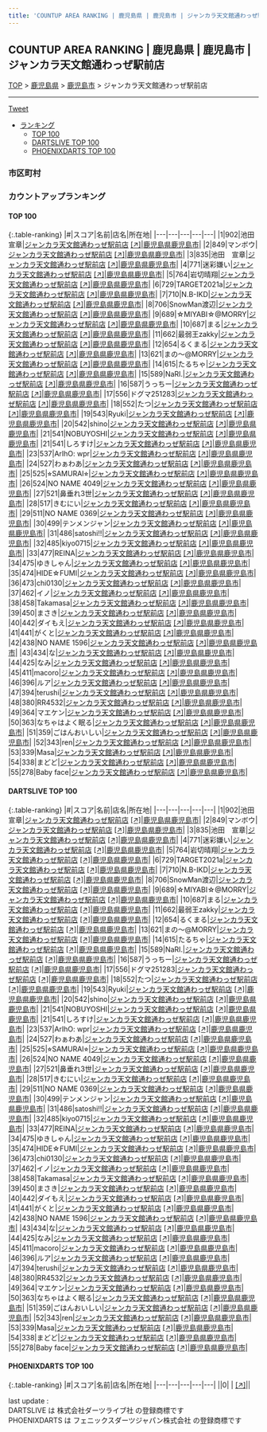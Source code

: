 ```yaml
---
title: 'COUNTUP AREA RANKING | 鹿児島県 | 鹿児島市 | ジャンカラ天文館通わっぜ駅前店'
---
```

## COUNTUP AREA RANKING | 鹿児島県 | 鹿児島市 | ジャンカラ天文館通わっぜ駅前店

[TOP](/darts/rank/) > [鹿児島県](/darts/rank/鹿児島県/) > [鹿児島市](/darts/rank/鹿児島県/鹿児島市/) > ジャンカラ天文館通わっぜ駅前店

___

<a href="https://twitter.com/share?ref_src=twsrc%5Etfw" data-text="COUNTUP AREA RANKING | 鹿児島県鹿児島市ジャンカラ天文館通わっぜ駅前店" class="twitter-share-button" data-hashtags="DARTSLIVE,PHOENIXDARTS,darts,ダーツ" data-show-count="false">Tweet</a>

* [ランキング](#カウントアップランキング)
    * [TOP 100](#top-100)
    * [DARTSLIVE TOP 100](#dartslive-top-100)
    * [PHOENIXDARTS TOP 100](#phoenixdarts-top-100)

### 市区町村

<ul>

</ul>

### カウントアップランキング

#### TOP 100



{:.table-ranking}
|#|スコア|名前|店名|所在地|
|---|---|---|---|---|
|1|902|<span class="rank-name-dl">池田 宣章</span>|<a href="/darts/rank/shops/6ece9daf19221efa58d385ea46352d8f.html">ジャンカラ天文館通わっぜ駅前店</a> <a href="https://search.dartslive.com/jp/shop/6ece9daf19221efa58d385ea46352d8f">[↗]</a>|<a href="/darts/rank/鹿児島県/鹿児島市">鹿児島県鹿児島市</a>|
|2|849|<span class="rank-name-dl">マンボウ</span>|<a href="/darts/rank/shops/6ece9daf19221efa58d385ea46352d8f.html">ジャンカラ天文館通わっぜ駅前店</a> <a href="https://search.dartslive.com/jp/shop/6ece9daf19221efa58d385ea46352d8f">[↗]</a>|<a href="/darts/rank/鹿児島県/鹿児島市">鹿児島県鹿児島市</a>|
|3|835|<span class="rank-name-dl">池田　宣章</span>|<a href="/darts/rank/shops/6ece9daf19221efa58d385ea46352d8f.html">ジャンカラ天文館通わっぜ駅前店</a> <a href="https://search.dartslive.com/jp/shop/6ece9daf19221efa58d385ea46352d8f">[↗]</a>|<a href="/darts/rank/鹿児島県/鹿児島市">鹿児島県鹿児島市</a>|
|4|771|<span class="rank-name-dl">迷彩嫌い</span>|<a href="/darts/rank/shops/6ece9daf19221efa58d385ea46352d8f.html">ジャンカラ天文館通わっぜ駅前店</a> <a href="https://search.dartslive.com/jp/shop/6ece9daf19221efa58d385ea46352d8f">[↗]</a>|<a href="/darts/rank/鹿児島県/鹿児島市">鹿児島県鹿児島市</a>|
|5|764|<span class="rank-name-dl">岩切晴翔</span>|<a href="/darts/rank/shops/6ece9daf19221efa58d385ea46352d8f.html">ジャンカラ天文館通わっぜ駅前店</a> <a href="https://search.dartslive.com/jp/shop/6ece9daf19221efa58d385ea46352d8f">[↗]</a>|<a href="/darts/rank/鹿児島県/鹿児島市">鹿児島県鹿児島市</a>|
|6|729|<span class="rank-name-dl">TARGET2021a</span>|<a href="/darts/rank/shops/6ece9daf19221efa58d385ea46352d8f.html">ジャンカラ天文館通わっぜ駅前店</a> <a href="https://search.dartslive.com/jp/shop/6ece9daf19221efa58d385ea46352d8f">[↗]</a>|<a href="/darts/rank/鹿児島県/鹿児島市">鹿児島県鹿児島市</a>|
|7|710|<span class="rank-name-dl">N.B-IKD</span>|<a href="/darts/rank/shops/6ece9daf19221efa58d385ea46352d8f.html">ジャンカラ天文館通わっぜ駅前店</a> <a href="https://search.dartslive.com/jp/shop/6ece9daf19221efa58d385ea46352d8f">[↗]</a>|<a href="/darts/rank/鹿児島県/鹿児島市">鹿児島県鹿児島市</a>|
|8|706|<span class="rank-name-dl">SnowMan渡辺</span>|<a href="/darts/rank/shops/6ece9daf19221efa58d385ea46352d8f.html">ジャンカラ天文館通わっぜ駅前店</a> <a href="https://search.dartslive.com/jp/shop/6ece9daf19221efa58d385ea46352d8f">[↗]</a>|<a href="/darts/rank/鹿児島県/鹿児島市">鹿児島県鹿児島市</a>|
|9|689|<span class="rank-name-dl">☆MIYABI☆@MORRY</span>|<a href="/darts/rank/shops/6ece9daf19221efa58d385ea46352d8f.html">ジャンカラ天文館通わっぜ駅前店</a> <a href="https://search.dartslive.com/jp/shop/6ece9daf19221efa58d385ea46352d8f">[↗]</a>|<a href="/darts/rank/鹿児島県/鹿児島市">鹿児島県鹿児島市</a>|
|10|687|<span class="rank-name-dl">まる</span>|<a href="/darts/rank/shops/6ece9daf19221efa58d385ea46352d8f.html">ジャンカラ天文館通わっぜ駅前店</a> <a href="https://search.dartslive.com/jp/shop/6ece9daf19221efa58d385ea46352d8f">[↗]</a>|<a href="/darts/rank/鹿児島県/鹿児島市">鹿児島県鹿児島市</a>|
|11|662|<span class="rank-name-dl">最弱王zakky</span>|<a href="/darts/rank/shops/6ece9daf19221efa58d385ea46352d8f.html">ジャンカラ天文館通わっぜ駅前店</a> <a href="https://search.dartslive.com/jp/shop/6ece9daf19221efa58d385ea46352d8f">[↗]</a>|<a href="/darts/rank/鹿児島県/鹿児島市">鹿児島県鹿児島市</a>|
|12|654|<span class="rank-name-dl">るくまる</span>|<a href="/darts/rank/shops/6ece9daf19221efa58d385ea46352d8f.html">ジャンカラ天文館通わっぜ駅前店</a> <a href="https://search.dartslive.com/jp/shop/6ece9daf19221efa58d385ea46352d8f">[↗]</a>|<a href="/darts/rank/鹿児島県/鹿児島市">鹿児島県鹿児島市</a>|
|13|621|<span class="rank-name-dl">まの〜@MORRY</span>|<a href="/darts/rank/shops/6ece9daf19221efa58d385ea46352d8f.html">ジャンカラ天文館通わっぜ駅前店</a> <a href="https://search.dartslive.com/jp/shop/6ece9daf19221efa58d385ea46352d8f">[↗]</a>|<a href="/darts/rank/鹿児島県/鹿児島市">鹿児島県鹿児島市</a>|
|14|615|<span class="rank-name-dl">たるちゃ</span>|<a href="/darts/rank/shops/6ece9daf19221efa58d385ea46352d8f.html">ジャンカラ天文館通わっぜ駅前店</a> <a href="https://search.dartslive.com/jp/shop/6ece9daf19221efa58d385ea46352d8f">[↗]</a>|<a href="/darts/rank/鹿児島県/鹿児島市">鹿児島県鹿児島市</a>|
|15|589|<span class="rank-name-dl">NaRI.</span>|<a href="/darts/rank/shops/6ece9daf19221efa58d385ea46352d8f.html">ジャンカラ天文館通わっぜ駅前店</a> <a href="https://search.dartslive.com/jp/shop/6ece9daf19221efa58d385ea46352d8f">[↗]</a>|<a href="/darts/rank/鹿児島県/鹿児島市">鹿児島県鹿児島市</a>|
|16|587|<span class="rank-name-dl">うっちー</span>|<a href="/darts/rank/shops/6ece9daf19221efa58d385ea46352d8f.html">ジャンカラ天文館通わっぜ駅前店</a> <a href="https://search.dartslive.com/jp/shop/6ece9daf19221efa58d385ea46352d8f">[↗]</a>|<a href="/darts/rank/鹿児島県/鹿児島市">鹿児島県鹿児島市</a>|
|17|556|<span class="rank-name-dl">ドグマ251283</span>|<a href="/darts/rank/shops/6ece9daf19221efa58d385ea46352d8f.html">ジャンカラ天文館通わっぜ駅前店</a> <a href="https://search.dartslive.com/jp/shop/6ece9daf19221efa58d385ea46352d8f">[↗]</a>|<a href="/darts/rank/鹿児島県/鹿児島市">鹿児島県鹿児島市</a>|
|18|552|<span class="rank-name-dl">たつ</span>|<a href="/darts/rank/shops/6ece9daf19221efa58d385ea46352d8f.html">ジャンカラ天文館通わっぜ駅前店</a> <a href="https://search.dartslive.com/jp/shop/6ece9daf19221efa58d385ea46352d8f">[↗]</a>|<a href="/darts/rank/鹿児島県/鹿児島市">鹿児島県鹿児島市</a>|
|19|543|<span class="rank-name-dl">Ryuki</span>|<a href="/darts/rank/shops/6ece9daf19221efa58d385ea46352d8f.html">ジャンカラ天文館通わっぜ駅前店</a> <a href="https://search.dartslive.com/jp/shop/6ece9daf19221efa58d385ea46352d8f">[↗]</a>|<a href="/darts/rank/鹿児島県/鹿児島市">鹿児島県鹿児島市</a>|
|20|542|<span class="rank-name-dl">shino</span>|<a href="/darts/rank/shops/6ece9daf19221efa58d385ea46352d8f.html">ジャンカラ天文館通わっぜ駅前店</a> <a href="https://search.dartslive.com/jp/shop/6ece9daf19221efa58d385ea46352d8f">[↗]</a>|<a href="/darts/rank/鹿児島県/鹿児島市">鹿児島県鹿児島市</a>|
|21|541|<span class="rank-name-dl">NOBUYOSHI</span>|<a href="/darts/rank/shops/6ece9daf19221efa58d385ea46352d8f.html">ジャンカラ天文館通わっぜ駅前店</a> <a href="https://search.dartslive.com/jp/shop/6ece9daf19221efa58d385ea46352d8f">[↗]</a>|<a href="/darts/rank/鹿児島県/鹿児島市">鹿児島県鹿児島市</a>|
|21|541|<span class="rank-name-dl">しろすけ</span>|<a href="/darts/rank/shops/6ece9daf19221efa58d385ea46352d8f.html">ジャンカラ天文館通わっぜ駅前店</a> <a href="https://search.dartslive.com/jp/shop/6ece9daf19221efa58d385ea46352d8f">[↗]</a>|<a href="/darts/rank/鹿児島県/鹿児島市">鹿児島県鹿児島市</a>|
|23|537|<span class="rank-name-dl">ArIhO: wpr</span>|<a href="/darts/rank/shops/6ece9daf19221efa58d385ea46352d8f.html">ジャンカラ天文館通わっぜ駅前店</a> <a href="https://search.dartslive.com/jp/shop/6ece9daf19221efa58d385ea46352d8f">[↗]</a>|<a href="/darts/rank/鹿児島県/鹿児島市">鹿児島県鹿児島市</a>|
|24|527|<span class="rank-name-dl">わぁわあ</span>|<a href="/darts/rank/shops/6ece9daf19221efa58d385ea46352d8f.html">ジャンカラ天文館通わっぜ駅前店</a> <a href="https://search.dartslive.com/jp/shop/6ece9daf19221efa58d385ea46352d8f">[↗]</a>|<a href="/darts/rank/鹿児島県/鹿児島市">鹿児島県鹿児島市</a>|
|25|525|<span class="rank-name-dl">⭐︎SAMURAI⭐︎</span>|<a href="/darts/rank/shops/6ece9daf19221efa58d385ea46352d8f.html">ジャンカラ天文館通わっぜ駅前店</a> <a href="https://search.dartslive.com/jp/shop/6ece9daf19221efa58d385ea46352d8f">[↗]</a>|<a href="/darts/rank/鹿児島県/鹿児島市">鹿児島県鹿児島市</a>|
|26|524|<span class="rank-name-dl">NO NAME 4049</span>|<a href="/darts/rank/shops/6ece9daf19221efa58d385ea46352d8f.html">ジャンカラ天文館通わっぜ駅前店</a> <a href="https://search.dartslive.com/jp/shop/6ece9daf19221efa58d385ea46352d8f">[↗]</a>|<a href="/darts/rank/鹿児島県/鹿児島市">鹿児島県鹿児島市</a>|
|27|521|<span class="rank-name-dl">鼻垂れ3世</span>|<a href="/darts/rank/shops/6ece9daf19221efa58d385ea46352d8f.html">ジャンカラ天文館通わっぜ駅前店</a> <a href="https://search.dartslive.com/jp/shop/6ece9daf19221efa58d385ea46352d8f">[↗]</a>|<a href="/darts/rank/鹿児島県/鹿児島市">鹿児島県鹿児島市</a>|
|28|517|<span class="rank-name-dl">きむにい</span>|<a href="/darts/rank/shops/6ece9daf19221efa58d385ea46352d8f.html">ジャンカラ天文館通わっぜ駅前店</a> <a href="https://search.dartslive.com/jp/shop/6ece9daf19221efa58d385ea46352d8f">[↗]</a>|<a href="/darts/rank/鹿児島県/鹿児島市">鹿児島県鹿児島市</a>|
|29|511|<span class="rank-name-dl">NO NAME 0369</span>|<a href="/darts/rank/shops/6ece9daf19221efa58d385ea46352d8f.html">ジャンカラ天文館通わっぜ駅前店</a> <a href="https://search.dartslive.com/jp/shop/6ece9daf19221efa58d385ea46352d8f">[↗]</a>|<a href="/darts/rank/鹿児島県/鹿児島市">鹿児島県鹿児島市</a>|
|30|499|<span class="rank-name-dl">テンメンジャン</span>|<a href="/darts/rank/shops/6ece9daf19221efa58d385ea46352d8f.html">ジャンカラ天文館通わっぜ駅前店</a> <a href="https://search.dartslive.com/jp/shop/6ece9daf19221efa58d385ea46352d8f">[↗]</a>|<a href="/darts/rank/鹿児島県/鹿児島市">鹿児島県鹿児島市</a>|
|31|486|<span class="rank-name-dl">satoshi!!</span>|<a href="/darts/rank/shops/6ece9daf19221efa58d385ea46352d8f.html">ジャンカラ天文館通わっぜ駅前店</a> <a href="https://search.dartslive.com/jp/shop/6ece9daf19221efa58d385ea46352d8f">[↗]</a>|<a href="/darts/rank/鹿児島県/鹿児島市">鹿児島県鹿児島市</a>|
|32|485|<span class="rank-name-dl">kiyo0715</span>|<a href="/darts/rank/shops/6ece9daf19221efa58d385ea46352d8f.html">ジャンカラ天文館通わっぜ駅前店</a> <a href="https://search.dartslive.com/jp/shop/6ece9daf19221efa58d385ea46352d8f">[↗]</a>|<a href="/darts/rank/鹿児島県/鹿児島市">鹿児島県鹿児島市</a>|
|33|477|<span class="rank-name-dl">REINA</span>|<a href="/darts/rank/shops/6ece9daf19221efa58d385ea46352d8f.html">ジャンカラ天文館通わっぜ駅前店</a> <a href="https://search.dartslive.com/jp/shop/6ece9daf19221efa58d385ea46352d8f">[↗]</a>|<a href="/darts/rank/鹿児島県/鹿児島市">鹿児島県鹿児島市</a>|
|34|475|<span class="rank-name-dl">ゆきしゃん</span>|<a href="/darts/rank/shops/6ece9daf19221efa58d385ea46352d8f.html">ジャンカラ天文館通わっぜ駅前店</a> <a href="https://search.dartslive.com/jp/shop/6ece9daf19221efa58d385ea46352d8f">[↗]</a>|<a href="/darts/rank/鹿児島県/鹿児島市">鹿児島県鹿児島市</a>|
|35|474|<span class="rank-name-dl">HIDE☆FUMI</span>|<a href="/darts/rank/shops/6ece9daf19221efa58d385ea46352d8f.html">ジャンカラ天文館通わっぜ駅前店</a> <a href="https://search.dartslive.com/jp/shop/6ece9daf19221efa58d385ea46352d8f">[↗]</a>|<a href="/darts/rank/鹿児島県/鹿児島市">鹿児島県鹿児島市</a>|
|36|473|<span class="rank-name-dl">chi0130</span>|<a href="/darts/rank/shops/6ece9daf19221efa58d385ea46352d8f.html">ジャンカラ天文館通わっぜ駅前店</a> <a href="https://search.dartslive.com/jp/shop/6ece9daf19221efa58d385ea46352d8f">[↗]</a>|<a href="/darts/rank/鹿児島県/鹿児島市">鹿児島県鹿児島市</a>|
|37|462|<span class="rank-name-dl">イノ</span>|<a href="/darts/rank/shops/6ece9daf19221efa58d385ea46352d8f.html">ジャンカラ天文館通わっぜ駅前店</a> <a href="https://search.dartslive.com/jp/shop/6ece9daf19221efa58d385ea46352d8f">[↗]</a>|<a href="/darts/rank/鹿児島県/鹿児島市">鹿児島県鹿児島市</a>|
|38|458|<span class="rank-name-dl">Takamasa</span>|<a href="/darts/rank/shops/6ece9daf19221efa58d385ea46352d8f.html">ジャンカラ天文館通わっぜ駅前店</a> <a href="https://search.dartslive.com/jp/shop/6ece9daf19221efa58d385ea46352d8f">[↗]</a>|<a href="/darts/rank/鹿児島県/鹿児島市">鹿児島県鹿児島市</a>|
|39|450|<span class="rank-name-dl">まさき</span>|<a href="/darts/rank/shops/6ece9daf19221efa58d385ea46352d8f.html">ジャンカラ天文館通わっぜ駅前店</a> <a href="https://search.dartslive.com/jp/shop/6ece9daf19221efa58d385ea46352d8f">[↗]</a>|<a href="/darts/rank/鹿児島県/鹿児島市">鹿児島県鹿児島市</a>|
|40|442|<span class="rank-name-dl">ダイもえ</span>|<a href="/darts/rank/shops/6ece9daf19221efa58d385ea46352d8f.html">ジャンカラ天文館通わっぜ駅前店</a> <a href="https://search.dartslive.com/jp/shop/6ece9daf19221efa58d385ea46352d8f">[↗]</a>|<a href="/darts/rank/鹿児島県/鹿児島市">鹿児島県鹿児島市</a>|
|41|441|<span class="rank-name-dl">がくと</span>|<a href="/darts/rank/shops/6ece9daf19221efa58d385ea46352d8f.html">ジャンカラ天文館通わっぜ駅前店</a> <a href="https://search.dartslive.com/jp/shop/6ece9daf19221efa58d385ea46352d8f">[↗]</a>|<a href="/darts/rank/鹿児島県/鹿児島市">鹿児島県鹿児島市</a>|
|42|438|<span class="rank-name-dl">NO NAME 1596</span>|<a href="/darts/rank/shops/6ece9daf19221efa58d385ea46352d8f.html">ジャンカラ天文館通わっぜ駅前店</a> <a href="https://search.dartslive.com/jp/shop/6ece9daf19221efa58d385ea46352d8f">[↗]</a>|<a href="/darts/rank/鹿児島県/鹿児島市">鹿児島県鹿児島市</a>|
|43|434|<span class="rank-name-dl">な</span>|<a href="/darts/rank/shops/6ece9daf19221efa58d385ea46352d8f.html">ジャンカラ天文館通わっぜ駅前店</a> <a href="https://search.dartslive.com/jp/shop/6ece9daf19221efa58d385ea46352d8f">[↗]</a>|<a href="/darts/rank/鹿児島県/鹿児島市">鹿児島県鹿児島市</a>|
|44|425|<span class="rank-name-dl">なみ</span>|<a href="/darts/rank/shops/6ece9daf19221efa58d385ea46352d8f.html">ジャンカラ天文館通わっぜ駅前店</a> <a href="https://search.dartslive.com/jp/shop/6ece9daf19221efa58d385ea46352d8f">[↗]</a>|<a href="/darts/rank/鹿児島県/鹿児島市">鹿児島県鹿児島市</a>|
|45|411|<span class="rank-name-dl">macoro</span>|<a href="/darts/rank/shops/6ece9daf19221efa58d385ea46352d8f.html">ジャンカラ天文館通わっぜ駅前店</a> <a href="https://search.dartslive.com/jp/shop/6ece9daf19221efa58d385ea46352d8f">[↗]</a>|<a href="/darts/rank/鹿児島県/鹿児島市">鹿児島県鹿児島市</a>|
|46|396|<span class="rank-name-dl">ルア</span>|<a href="/darts/rank/shops/6ece9daf19221efa58d385ea46352d8f.html">ジャンカラ天文館通わっぜ駅前店</a> <a href="https://search.dartslive.com/jp/shop/6ece9daf19221efa58d385ea46352d8f">[↗]</a>|<a href="/darts/rank/鹿児島県/鹿児島市">鹿児島県鹿児島市</a>|
|47|394|<span class="rank-name-dl">terushi</span>|<a href="/darts/rank/shops/6ece9daf19221efa58d385ea46352d8f.html">ジャンカラ天文館通わっぜ駅前店</a> <a href="https://search.dartslive.com/jp/shop/6ece9daf19221efa58d385ea46352d8f">[↗]</a>|<a href="/darts/rank/鹿児島県/鹿児島市">鹿児島県鹿児島市</a>|
|48|380|<span class="rank-name-dl">RR4532</span>|<a href="/darts/rank/shops/6ece9daf19221efa58d385ea46352d8f.html">ジャンカラ天文館通わっぜ駅前店</a> <a href="https://search.dartslive.com/jp/shop/6ece9daf19221efa58d385ea46352d8f">[↗]</a>|<a href="/darts/rank/鹿児島県/鹿児島市">鹿児島県鹿児島市</a>|
|49|364|<span class="rank-name-dl">マエケン</span>|<a href="/darts/rank/shops/6ece9daf19221efa58d385ea46352d8f.html">ジャンカラ天文館通わっぜ駅前店</a> <a href="https://search.dartslive.com/jp/shop/6ece9daf19221efa58d385ea46352d8f">[↗]</a>|<a href="/darts/rank/鹿児島県/鹿児島市">鹿児島県鹿児島市</a>|
|50|363|<span class="rank-name-dl">なちゃはよく眠る</span>|<a href="/darts/rank/shops/6ece9daf19221efa58d385ea46352d8f.html">ジャンカラ天文館通わっぜ駅前店</a> <a href="https://search.dartslive.com/jp/shop/6ece9daf19221efa58d385ea46352d8f">[↗]</a>|<a href="/darts/rank/鹿児島県/鹿児島市">鹿児島県鹿児島市</a>|
|51|359|<span class="rank-name-dl">ごはんおいしい</span>|<a href="/darts/rank/shops/6ece9daf19221efa58d385ea46352d8f.html">ジャンカラ天文館通わっぜ駅前店</a> <a href="https://search.dartslive.com/jp/shop/6ece9daf19221efa58d385ea46352d8f">[↗]</a>|<a href="/darts/rank/鹿児島県/鹿児島市">鹿児島県鹿児島市</a>|
|52|343|<span class="rank-name-dl">ren</span>|<a href="/darts/rank/shops/6ece9daf19221efa58d385ea46352d8f.html">ジャンカラ天文館通わっぜ駅前店</a> <a href="https://search.dartslive.com/jp/shop/6ece9daf19221efa58d385ea46352d8f">[↗]</a>|<a href="/darts/rank/鹿児島県/鹿児島市">鹿児島県鹿児島市</a>|
|53|339|<span class="rank-name-dl">Masa</span>|<a href="/darts/rank/shops/6ece9daf19221efa58d385ea46352d8f.html">ジャンカラ天文館通わっぜ駅前店</a> <a href="https://search.dartslive.com/jp/shop/6ece9daf19221efa58d385ea46352d8f">[↗]</a>|<a href="/darts/rank/鹿児島県/鹿児島市">鹿児島県鹿児島市</a>|
|54|338|<span class="rank-name-dl">まどど</span>|<a href="/darts/rank/shops/6ece9daf19221efa58d385ea46352d8f.html">ジャンカラ天文館通わっぜ駅前店</a> <a href="https://search.dartslive.com/jp/shop/6ece9daf19221efa58d385ea46352d8f">[↗]</a>|<a href="/darts/rank/鹿児島県/鹿児島市">鹿児島県鹿児島市</a>|
|55|278|<span class="rank-name-dl">Baby face</span>|<a href="/darts/rank/shops/6ece9daf19221efa58d385ea46352d8f.html">ジャンカラ天文館通わっぜ駅前店</a> <a href="https://search.dartslive.com/jp/shop/6ece9daf19221efa58d385ea46352d8f">[↗]</a>|<a href="/darts/rank/鹿児島県/鹿児島市">鹿児島県鹿児島市</a>|


#### DARTSLIVE TOP 100



{:.table-ranking}
|#|スコア|名前|店名|所在地|
|---|---|---|---|---|
|1|902|<span class="rank-name-dl">池田 宣章</span>|<a href="/darts/rank/shops/6ece9daf19221efa58d385ea46352d8f.html">ジャンカラ天文館通わっぜ駅前店</a> <a href="https://search.dartslive.com/jp/shop/6ece9daf19221efa58d385ea46352d8f">[↗]</a>|<a href="/darts/rank/鹿児島県/鹿児島市">鹿児島県鹿児島市</a>|
|2|849|<span class="rank-name-dl">マンボウ</span>|<a href="/darts/rank/shops/6ece9daf19221efa58d385ea46352d8f.html">ジャンカラ天文館通わっぜ駅前店</a> <a href="https://search.dartslive.com/jp/shop/6ece9daf19221efa58d385ea46352d8f">[↗]</a>|<a href="/darts/rank/鹿児島県/鹿児島市">鹿児島県鹿児島市</a>|
|3|835|<span class="rank-name-dl">池田　宣章</span>|<a href="/darts/rank/shops/6ece9daf19221efa58d385ea46352d8f.html">ジャンカラ天文館通わっぜ駅前店</a> <a href="https://search.dartslive.com/jp/shop/6ece9daf19221efa58d385ea46352d8f">[↗]</a>|<a href="/darts/rank/鹿児島県/鹿児島市">鹿児島県鹿児島市</a>|
|4|771|<span class="rank-name-dl">迷彩嫌い</span>|<a href="/darts/rank/shops/6ece9daf19221efa58d385ea46352d8f.html">ジャンカラ天文館通わっぜ駅前店</a> <a href="https://search.dartslive.com/jp/shop/6ece9daf19221efa58d385ea46352d8f">[↗]</a>|<a href="/darts/rank/鹿児島県/鹿児島市">鹿児島県鹿児島市</a>|
|5|764|<span class="rank-name-dl">岩切晴翔</span>|<a href="/darts/rank/shops/6ece9daf19221efa58d385ea46352d8f.html">ジャンカラ天文館通わっぜ駅前店</a> <a href="https://search.dartslive.com/jp/shop/6ece9daf19221efa58d385ea46352d8f">[↗]</a>|<a href="/darts/rank/鹿児島県/鹿児島市">鹿児島県鹿児島市</a>|
|6|729|<span class="rank-name-dl">TARGET2021a</span>|<a href="/darts/rank/shops/6ece9daf19221efa58d385ea46352d8f.html">ジャンカラ天文館通わっぜ駅前店</a> <a href="https://search.dartslive.com/jp/shop/6ece9daf19221efa58d385ea46352d8f">[↗]</a>|<a href="/darts/rank/鹿児島県/鹿児島市">鹿児島県鹿児島市</a>|
|7|710|<span class="rank-name-dl">N.B-IKD</span>|<a href="/darts/rank/shops/6ece9daf19221efa58d385ea46352d8f.html">ジャンカラ天文館通わっぜ駅前店</a> <a href="https://search.dartslive.com/jp/shop/6ece9daf19221efa58d385ea46352d8f">[↗]</a>|<a href="/darts/rank/鹿児島県/鹿児島市">鹿児島県鹿児島市</a>|
|8|706|<span class="rank-name-dl">SnowMan渡辺</span>|<a href="/darts/rank/shops/6ece9daf19221efa58d385ea46352d8f.html">ジャンカラ天文館通わっぜ駅前店</a> <a href="https://search.dartslive.com/jp/shop/6ece9daf19221efa58d385ea46352d8f">[↗]</a>|<a href="/darts/rank/鹿児島県/鹿児島市">鹿児島県鹿児島市</a>|
|9|689|<span class="rank-name-dl">☆MIYABI☆@MORRY</span>|<a href="/darts/rank/shops/6ece9daf19221efa58d385ea46352d8f.html">ジャンカラ天文館通わっぜ駅前店</a> <a href="https://search.dartslive.com/jp/shop/6ece9daf19221efa58d385ea46352d8f">[↗]</a>|<a href="/darts/rank/鹿児島県/鹿児島市">鹿児島県鹿児島市</a>|
|10|687|<span class="rank-name-dl">まる</span>|<a href="/darts/rank/shops/6ece9daf19221efa58d385ea46352d8f.html">ジャンカラ天文館通わっぜ駅前店</a> <a href="https://search.dartslive.com/jp/shop/6ece9daf19221efa58d385ea46352d8f">[↗]</a>|<a href="/darts/rank/鹿児島県/鹿児島市">鹿児島県鹿児島市</a>|
|11|662|<span class="rank-name-dl">最弱王zakky</span>|<a href="/darts/rank/shops/6ece9daf19221efa58d385ea46352d8f.html">ジャンカラ天文館通わっぜ駅前店</a> <a href="https://search.dartslive.com/jp/shop/6ece9daf19221efa58d385ea46352d8f">[↗]</a>|<a href="/darts/rank/鹿児島県/鹿児島市">鹿児島県鹿児島市</a>|
|12|654|<span class="rank-name-dl">るくまる</span>|<a href="/darts/rank/shops/6ece9daf19221efa58d385ea46352d8f.html">ジャンカラ天文館通わっぜ駅前店</a> <a href="https://search.dartslive.com/jp/shop/6ece9daf19221efa58d385ea46352d8f">[↗]</a>|<a href="/darts/rank/鹿児島県/鹿児島市">鹿児島県鹿児島市</a>|
|13|621|<span class="rank-name-dl">まの〜@MORRY</span>|<a href="/darts/rank/shops/6ece9daf19221efa58d385ea46352d8f.html">ジャンカラ天文館通わっぜ駅前店</a> <a href="https://search.dartslive.com/jp/shop/6ece9daf19221efa58d385ea46352d8f">[↗]</a>|<a href="/darts/rank/鹿児島県/鹿児島市">鹿児島県鹿児島市</a>|
|14|615|<span class="rank-name-dl">たるちゃ</span>|<a href="/darts/rank/shops/6ece9daf19221efa58d385ea46352d8f.html">ジャンカラ天文館通わっぜ駅前店</a> <a href="https://search.dartslive.com/jp/shop/6ece9daf19221efa58d385ea46352d8f">[↗]</a>|<a href="/darts/rank/鹿児島県/鹿児島市">鹿児島県鹿児島市</a>|
|15|589|<span class="rank-name-dl">NaRI.</span>|<a href="/darts/rank/shops/6ece9daf19221efa58d385ea46352d8f.html">ジャンカラ天文館通わっぜ駅前店</a> <a href="https://search.dartslive.com/jp/shop/6ece9daf19221efa58d385ea46352d8f">[↗]</a>|<a href="/darts/rank/鹿児島県/鹿児島市">鹿児島県鹿児島市</a>|
|16|587|<span class="rank-name-dl">うっちー</span>|<a href="/darts/rank/shops/6ece9daf19221efa58d385ea46352d8f.html">ジャンカラ天文館通わっぜ駅前店</a> <a href="https://search.dartslive.com/jp/shop/6ece9daf19221efa58d385ea46352d8f">[↗]</a>|<a href="/darts/rank/鹿児島県/鹿児島市">鹿児島県鹿児島市</a>|
|17|556|<span class="rank-name-dl">ドグマ251283</span>|<a href="/darts/rank/shops/6ece9daf19221efa58d385ea46352d8f.html">ジャンカラ天文館通わっぜ駅前店</a> <a href="https://search.dartslive.com/jp/shop/6ece9daf19221efa58d385ea46352d8f">[↗]</a>|<a href="/darts/rank/鹿児島県/鹿児島市">鹿児島県鹿児島市</a>|
|18|552|<span class="rank-name-dl">たつ</span>|<a href="/darts/rank/shops/6ece9daf19221efa58d385ea46352d8f.html">ジャンカラ天文館通わっぜ駅前店</a> <a href="https://search.dartslive.com/jp/shop/6ece9daf19221efa58d385ea46352d8f">[↗]</a>|<a href="/darts/rank/鹿児島県/鹿児島市">鹿児島県鹿児島市</a>|
|19|543|<span class="rank-name-dl">Ryuki</span>|<a href="/darts/rank/shops/6ece9daf19221efa58d385ea46352d8f.html">ジャンカラ天文館通わっぜ駅前店</a> <a href="https://search.dartslive.com/jp/shop/6ece9daf19221efa58d385ea46352d8f">[↗]</a>|<a href="/darts/rank/鹿児島県/鹿児島市">鹿児島県鹿児島市</a>|
|20|542|<span class="rank-name-dl">shino</span>|<a href="/darts/rank/shops/6ece9daf19221efa58d385ea46352d8f.html">ジャンカラ天文館通わっぜ駅前店</a> <a href="https://search.dartslive.com/jp/shop/6ece9daf19221efa58d385ea46352d8f">[↗]</a>|<a href="/darts/rank/鹿児島県/鹿児島市">鹿児島県鹿児島市</a>|
|21|541|<span class="rank-name-dl">NOBUYOSHI</span>|<a href="/darts/rank/shops/6ece9daf19221efa58d385ea46352d8f.html">ジャンカラ天文館通わっぜ駅前店</a> <a href="https://search.dartslive.com/jp/shop/6ece9daf19221efa58d385ea46352d8f">[↗]</a>|<a href="/darts/rank/鹿児島県/鹿児島市">鹿児島県鹿児島市</a>|
|21|541|<span class="rank-name-dl">しろすけ</span>|<a href="/darts/rank/shops/6ece9daf19221efa58d385ea46352d8f.html">ジャンカラ天文館通わっぜ駅前店</a> <a href="https://search.dartslive.com/jp/shop/6ece9daf19221efa58d385ea46352d8f">[↗]</a>|<a href="/darts/rank/鹿児島県/鹿児島市">鹿児島県鹿児島市</a>|
|23|537|<span class="rank-name-dl">ArIhO: wpr</span>|<a href="/darts/rank/shops/6ece9daf19221efa58d385ea46352d8f.html">ジャンカラ天文館通わっぜ駅前店</a> <a href="https://search.dartslive.com/jp/shop/6ece9daf19221efa58d385ea46352d8f">[↗]</a>|<a href="/darts/rank/鹿児島県/鹿児島市">鹿児島県鹿児島市</a>|
|24|527|<span class="rank-name-dl">わぁわあ</span>|<a href="/darts/rank/shops/6ece9daf19221efa58d385ea46352d8f.html">ジャンカラ天文館通わっぜ駅前店</a> <a href="https://search.dartslive.com/jp/shop/6ece9daf19221efa58d385ea46352d8f">[↗]</a>|<a href="/darts/rank/鹿児島県/鹿児島市">鹿児島県鹿児島市</a>|
|25|525|<span class="rank-name-dl">⭐︎SAMURAI⭐︎</span>|<a href="/darts/rank/shops/6ece9daf19221efa58d385ea46352d8f.html">ジャンカラ天文館通わっぜ駅前店</a> <a href="https://search.dartslive.com/jp/shop/6ece9daf19221efa58d385ea46352d8f">[↗]</a>|<a href="/darts/rank/鹿児島県/鹿児島市">鹿児島県鹿児島市</a>|
|26|524|<span class="rank-name-dl">NO NAME 4049</span>|<a href="/darts/rank/shops/6ece9daf19221efa58d385ea46352d8f.html">ジャンカラ天文館通わっぜ駅前店</a> <a href="https://search.dartslive.com/jp/shop/6ece9daf19221efa58d385ea46352d8f">[↗]</a>|<a href="/darts/rank/鹿児島県/鹿児島市">鹿児島県鹿児島市</a>|
|27|521|<span class="rank-name-dl">鼻垂れ3世</span>|<a href="/darts/rank/shops/6ece9daf19221efa58d385ea46352d8f.html">ジャンカラ天文館通わっぜ駅前店</a> <a href="https://search.dartslive.com/jp/shop/6ece9daf19221efa58d385ea46352d8f">[↗]</a>|<a href="/darts/rank/鹿児島県/鹿児島市">鹿児島県鹿児島市</a>|
|28|517|<span class="rank-name-dl">きむにい</span>|<a href="/darts/rank/shops/6ece9daf19221efa58d385ea46352d8f.html">ジャンカラ天文館通わっぜ駅前店</a> <a href="https://search.dartslive.com/jp/shop/6ece9daf19221efa58d385ea46352d8f">[↗]</a>|<a href="/darts/rank/鹿児島県/鹿児島市">鹿児島県鹿児島市</a>|
|29|511|<span class="rank-name-dl">NO NAME 0369</span>|<a href="/darts/rank/shops/6ece9daf19221efa58d385ea46352d8f.html">ジャンカラ天文館通わっぜ駅前店</a> <a href="https://search.dartslive.com/jp/shop/6ece9daf19221efa58d385ea46352d8f">[↗]</a>|<a href="/darts/rank/鹿児島県/鹿児島市">鹿児島県鹿児島市</a>|
|30|499|<span class="rank-name-dl">テンメンジャン</span>|<a href="/darts/rank/shops/6ece9daf19221efa58d385ea46352d8f.html">ジャンカラ天文館通わっぜ駅前店</a> <a href="https://search.dartslive.com/jp/shop/6ece9daf19221efa58d385ea46352d8f">[↗]</a>|<a href="/darts/rank/鹿児島県/鹿児島市">鹿児島県鹿児島市</a>|
|31|486|<span class="rank-name-dl">satoshi!!</span>|<a href="/darts/rank/shops/6ece9daf19221efa58d385ea46352d8f.html">ジャンカラ天文館通わっぜ駅前店</a> <a href="https://search.dartslive.com/jp/shop/6ece9daf19221efa58d385ea46352d8f">[↗]</a>|<a href="/darts/rank/鹿児島県/鹿児島市">鹿児島県鹿児島市</a>|
|32|485|<span class="rank-name-dl">kiyo0715</span>|<a href="/darts/rank/shops/6ece9daf19221efa58d385ea46352d8f.html">ジャンカラ天文館通わっぜ駅前店</a> <a href="https://search.dartslive.com/jp/shop/6ece9daf19221efa58d385ea46352d8f">[↗]</a>|<a href="/darts/rank/鹿児島県/鹿児島市">鹿児島県鹿児島市</a>|
|33|477|<span class="rank-name-dl">REINA</span>|<a href="/darts/rank/shops/6ece9daf19221efa58d385ea46352d8f.html">ジャンカラ天文館通わっぜ駅前店</a> <a href="https://search.dartslive.com/jp/shop/6ece9daf19221efa58d385ea46352d8f">[↗]</a>|<a href="/darts/rank/鹿児島県/鹿児島市">鹿児島県鹿児島市</a>|
|34|475|<span class="rank-name-dl">ゆきしゃん</span>|<a href="/darts/rank/shops/6ece9daf19221efa58d385ea46352d8f.html">ジャンカラ天文館通わっぜ駅前店</a> <a href="https://search.dartslive.com/jp/shop/6ece9daf19221efa58d385ea46352d8f">[↗]</a>|<a href="/darts/rank/鹿児島県/鹿児島市">鹿児島県鹿児島市</a>|
|35|474|<span class="rank-name-dl">HIDE☆FUMI</span>|<a href="/darts/rank/shops/6ece9daf19221efa58d385ea46352d8f.html">ジャンカラ天文館通わっぜ駅前店</a> <a href="https://search.dartslive.com/jp/shop/6ece9daf19221efa58d385ea46352d8f">[↗]</a>|<a href="/darts/rank/鹿児島県/鹿児島市">鹿児島県鹿児島市</a>|
|36|473|<span class="rank-name-dl">chi0130</span>|<a href="/darts/rank/shops/6ece9daf19221efa58d385ea46352d8f.html">ジャンカラ天文館通わっぜ駅前店</a> <a href="https://search.dartslive.com/jp/shop/6ece9daf19221efa58d385ea46352d8f">[↗]</a>|<a href="/darts/rank/鹿児島県/鹿児島市">鹿児島県鹿児島市</a>|
|37|462|<span class="rank-name-dl">イノ</span>|<a href="/darts/rank/shops/6ece9daf19221efa58d385ea46352d8f.html">ジャンカラ天文館通わっぜ駅前店</a> <a href="https://search.dartslive.com/jp/shop/6ece9daf19221efa58d385ea46352d8f">[↗]</a>|<a href="/darts/rank/鹿児島県/鹿児島市">鹿児島県鹿児島市</a>|
|38|458|<span class="rank-name-dl">Takamasa</span>|<a href="/darts/rank/shops/6ece9daf19221efa58d385ea46352d8f.html">ジャンカラ天文館通わっぜ駅前店</a> <a href="https://search.dartslive.com/jp/shop/6ece9daf19221efa58d385ea46352d8f">[↗]</a>|<a href="/darts/rank/鹿児島県/鹿児島市">鹿児島県鹿児島市</a>|
|39|450|<span class="rank-name-dl">まさき</span>|<a href="/darts/rank/shops/6ece9daf19221efa58d385ea46352d8f.html">ジャンカラ天文館通わっぜ駅前店</a> <a href="https://search.dartslive.com/jp/shop/6ece9daf19221efa58d385ea46352d8f">[↗]</a>|<a href="/darts/rank/鹿児島県/鹿児島市">鹿児島県鹿児島市</a>|
|40|442|<span class="rank-name-dl">ダイもえ</span>|<a href="/darts/rank/shops/6ece9daf19221efa58d385ea46352d8f.html">ジャンカラ天文館通わっぜ駅前店</a> <a href="https://search.dartslive.com/jp/shop/6ece9daf19221efa58d385ea46352d8f">[↗]</a>|<a href="/darts/rank/鹿児島県/鹿児島市">鹿児島県鹿児島市</a>|
|41|441|<span class="rank-name-dl">がくと</span>|<a href="/darts/rank/shops/6ece9daf19221efa58d385ea46352d8f.html">ジャンカラ天文館通わっぜ駅前店</a> <a href="https://search.dartslive.com/jp/shop/6ece9daf19221efa58d385ea46352d8f">[↗]</a>|<a href="/darts/rank/鹿児島県/鹿児島市">鹿児島県鹿児島市</a>|
|42|438|<span class="rank-name-dl">NO NAME 1596</span>|<a href="/darts/rank/shops/6ece9daf19221efa58d385ea46352d8f.html">ジャンカラ天文館通わっぜ駅前店</a> <a href="https://search.dartslive.com/jp/shop/6ece9daf19221efa58d385ea46352d8f">[↗]</a>|<a href="/darts/rank/鹿児島県/鹿児島市">鹿児島県鹿児島市</a>|
|43|434|<span class="rank-name-dl">な</span>|<a href="/darts/rank/shops/6ece9daf19221efa58d385ea46352d8f.html">ジャンカラ天文館通わっぜ駅前店</a> <a href="https://search.dartslive.com/jp/shop/6ece9daf19221efa58d385ea46352d8f">[↗]</a>|<a href="/darts/rank/鹿児島県/鹿児島市">鹿児島県鹿児島市</a>|
|44|425|<span class="rank-name-dl">なみ</span>|<a href="/darts/rank/shops/6ece9daf19221efa58d385ea46352d8f.html">ジャンカラ天文館通わっぜ駅前店</a> <a href="https://search.dartslive.com/jp/shop/6ece9daf19221efa58d385ea46352d8f">[↗]</a>|<a href="/darts/rank/鹿児島県/鹿児島市">鹿児島県鹿児島市</a>|
|45|411|<span class="rank-name-dl">macoro</span>|<a href="/darts/rank/shops/6ece9daf19221efa58d385ea46352d8f.html">ジャンカラ天文館通わっぜ駅前店</a> <a href="https://search.dartslive.com/jp/shop/6ece9daf19221efa58d385ea46352d8f">[↗]</a>|<a href="/darts/rank/鹿児島県/鹿児島市">鹿児島県鹿児島市</a>|
|46|396|<span class="rank-name-dl">ルア</span>|<a href="/darts/rank/shops/6ece9daf19221efa58d385ea46352d8f.html">ジャンカラ天文館通わっぜ駅前店</a> <a href="https://search.dartslive.com/jp/shop/6ece9daf19221efa58d385ea46352d8f">[↗]</a>|<a href="/darts/rank/鹿児島県/鹿児島市">鹿児島県鹿児島市</a>|
|47|394|<span class="rank-name-dl">terushi</span>|<a href="/darts/rank/shops/6ece9daf19221efa58d385ea46352d8f.html">ジャンカラ天文館通わっぜ駅前店</a> <a href="https://search.dartslive.com/jp/shop/6ece9daf19221efa58d385ea46352d8f">[↗]</a>|<a href="/darts/rank/鹿児島県/鹿児島市">鹿児島県鹿児島市</a>|
|48|380|<span class="rank-name-dl">RR4532</span>|<a href="/darts/rank/shops/6ece9daf19221efa58d385ea46352d8f.html">ジャンカラ天文館通わっぜ駅前店</a> <a href="https://search.dartslive.com/jp/shop/6ece9daf19221efa58d385ea46352d8f">[↗]</a>|<a href="/darts/rank/鹿児島県/鹿児島市">鹿児島県鹿児島市</a>|
|49|364|<span class="rank-name-dl">マエケン</span>|<a href="/darts/rank/shops/6ece9daf19221efa58d385ea46352d8f.html">ジャンカラ天文館通わっぜ駅前店</a> <a href="https://search.dartslive.com/jp/shop/6ece9daf19221efa58d385ea46352d8f">[↗]</a>|<a href="/darts/rank/鹿児島県/鹿児島市">鹿児島県鹿児島市</a>|
|50|363|<span class="rank-name-dl">なちゃはよく眠る</span>|<a href="/darts/rank/shops/6ece9daf19221efa58d385ea46352d8f.html">ジャンカラ天文館通わっぜ駅前店</a> <a href="https://search.dartslive.com/jp/shop/6ece9daf19221efa58d385ea46352d8f">[↗]</a>|<a href="/darts/rank/鹿児島県/鹿児島市">鹿児島県鹿児島市</a>|
|51|359|<span class="rank-name-dl">ごはんおいしい</span>|<a href="/darts/rank/shops/6ece9daf19221efa58d385ea46352d8f.html">ジャンカラ天文館通わっぜ駅前店</a> <a href="https://search.dartslive.com/jp/shop/6ece9daf19221efa58d385ea46352d8f">[↗]</a>|<a href="/darts/rank/鹿児島県/鹿児島市">鹿児島県鹿児島市</a>|
|52|343|<span class="rank-name-dl">ren</span>|<a href="/darts/rank/shops/6ece9daf19221efa58d385ea46352d8f.html">ジャンカラ天文館通わっぜ駅前店</a> <a href="https://search.dartslive.com/jp/shop/6ece9daf19221efa58d385ea46352d8f">[↗]</a>|<a href="/darts/rank/鹿児島県/鹿児島市">鹿児島県鹿児島市</a>|
|53|339|<span class="rank-name-dl">Masa</span>|<a href="/darts/rank/shops/6ece9daf19221efa58d385ea46352d8f.html">ジャンカラ天文館通わっぜ駅前店</a> <a href="https://search.dartslive.com/jp/shop/6ece9daf19221efa58d385ea46352d8f">[↗]</a>|<a href="/darts/rank/鹿児島県/鹿児島市">鹿児島県鹿児島市</a>|
|54|338|<span class="rank-name-dl">まどど</span>|<a href="/darts/rank/shops/6ece9daf19221efa58d385ea46352d8f.html">ジャンカラ天文館通わっぜ駅前店</a> <a href="https://search.dartslive.com/jp/shop/6ece9daf19221efa58d385ea46352d8f">[↗]</a>|<a href="/darts/rank/鹿児島県/鹿児島市">鹿児島県鹿児島市</a>|
|55|278|<span class="rank-name-dl">Baby face</span>|<a href="/darts/rank/shops/6ece9daf19221efa58d385ea46352d8f.html">ジャンカラ天文館通わっぜ駅前店</a> <a href="https://search.dartslive.com/jp/shop/6ece9daf19221efa58d385ea46352d8f">[↗]</a>|<a href="/darts/rank/鹿児島県/鹿児島市">鹿児島県鹿児島市</a>|


#### PHOENIXDARTS TOP 100



{:.table-ranking}
|#|スコア|名前|店名|所在地|
|---|---|---|---|---|
||0|<span class="rank-name-dl"> </span>|<a href="/darts/rank/shops/.html"></a> <a href="">[↗]</a>|<a href="/darts/rank//"></a>|


<div class="footer border-top border-gray-light mt-5 pt-3 text-right text-gray">
    last update : <span style="font-weight: italic" id="foot_last_modified"></span><br />
    DARTSLIVE は 株式会社ダーツライブ社 の登録商標です<br />
    PHOENIXDARTS は フェニックスダーツジャパン株式会社 の登録商標です<br />
</div>

<script src="https://cdnjs.cloudflare.com/ajax/libs/jquery.tablesorter/2.31.3/js/jquery.tablesorter.min.js" integrity="sha512-qzgd5cYSZcosqpzpn7zF2ZId8f/8CHmFKZ8j7mU4OUXTNRd5g+ZHBPsgKEwoqxCtdQvExE5LprwwPAgoicguNg==" crossorigin="anonymous" referrerpolicy="no-referrer"></script>
<link rel="stylesheet" href="https://cdnjs.cloudflare.com/ajax/libs/jquery.tablesorter/2.31.3/css/theme.default.min.css" integrity="sha512-wghhOJkjQX0Lh3NSWvNKeZ0ZpNn+SPVXX1Qyc9OCaogADktxrBiBdKGDoqVUOyhStvMBmJQ8ZdMHiR3wuEq8+w==" crossorigin="anonymous" referrerpolicy="no-referrer" />
<script>
$(function() {
    $(".table-ranking").tablesorter({sortList:[[0, 0]]});
    $("#foot_last_modified").text(formatDate(new Date(document.lastModified), 'yyyy-MM-dd HH:mm:ss'));
});
</script>

<script async src="https://platform.twitter.com/widgets.js" charset="utf-8"></script>